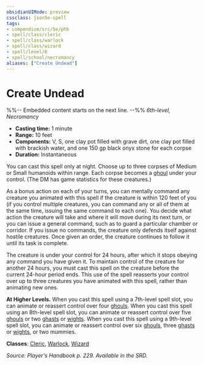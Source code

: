 ```yaml
---
obsidianUIMode: preview
cssclass: json5e-spell
tags:
- compendium/src/5e/phb
- spell/class/cleric
- spell/class/warlock
- spell/class/wizard
- spell/level/6
- spell/school/necromancy
aliases: ["Create Undead"]
---
```

# Create Undead
%%-- Embedded content starts on the next line. --%%
*6th-level, Necromancy*  

- **Casting time:** 1 minute
- **Range:** 10 feet
- **Components:** V, S, one clay pot filled with grave dirt, one clay pot filled with brackish water, and one 150 gp black onyx stone for each corpse
- **Duration:** Instantaneous

You can cast this spell only at night. Choose up to three corpses of Medium or Small humanoids within range. Each corpse becomes a [ghoul](/compendium/bestiary/undead/ghoul.md) under your control. (The DM has game statistics for these creatures.)

As a bonus action on each of your turns, you can mentally command any creature you animated with this spell if the creature is within 120 feet of you (if you control multiple creatures, you can command any or all of them at the same time, issuing the same command to each one). You decide what action the creature will take and where it will move during its next turn, or you can issue a general command, such as to guard a particular chamber or corridor. If you issue no commands, the creature only defends itself against hostile creatures. Once given an order, the creature continues to follow it until its task is complete.

The creature is under your control for 24 hours, after which it stops obeying any command you have given it. To maintain control of the creature for another 24 hours, you must cast this spell on the creature before the current 24-hour period ends. This use of the spell reasserts your control over up to three creatures you have animated with this spell, rather than animating new ones.

**At Higher Levels.** When you cast this spell using a 7th-level spell slot, you can animate or reassert control over four [ghouls](/compendium/bestiary/undead/ghoul.md). When you cast this spell using an 8th-level spell slot, you can animate or reassert control over five [ghouls](/compendium/bestiary/undead/ghoul.md) or two [ghasts](/compendium/bestiary/undead/ghast.md) or [wights](/compendium/bestiary/undead/wight.md). When you cast this spell using a 9th-level spell slot, you can animate or reassert control over six [ghouls](/compendium/bestiary/undead/ghoul.md), three [ghasts](/compendium/bestiary/undead/ghast.md) or [wights](/compendium/bestiary/undead/wight.md), or two mummies.

**Classes**: [Cleric](/compendium/classes/cleric.md), [Warlock](/compendium/classes/warlock.md), [Wizard](/compendium/classes/wizard.md)

*Source: Player's Handbook p. 229. Available in the SRD.*